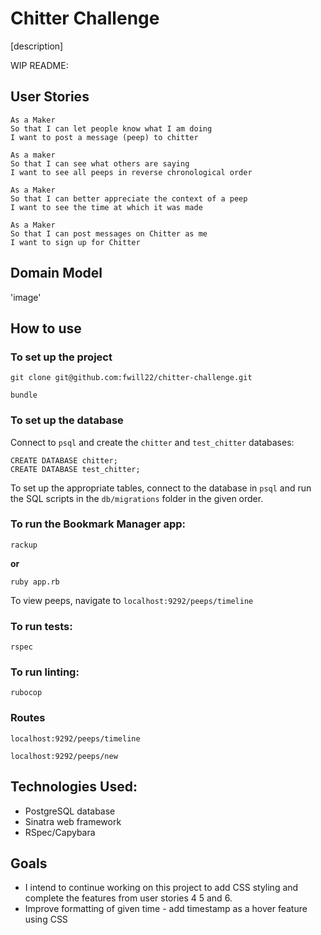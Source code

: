 Chitter Challenge
=================

[description]


WIP README:

## User Stories
```
As a Maker
So that I can let people know what I am doing  
I want to post a message (peep) to chitter

As a maker
So that I can see what others are saying  
I want to see all peeps in reverse chronological order

As a Maker
So that I can better appreciate the context of a peep
I want to see the time at which it was made

As a Maker
So that I can post messages on Chitter as me
I want to sign up for Chitter
```

## Domain Model
'image'

## How to use
### To set up the project
```
git clone git@github.com:fwill22/chitter-challenge.git

bundle
```

### To set up the database

Connect to `psql` and create the `chitter` and `test_chitter` databases:

```
CREATE DATABASE chitter;
CREATE DATABASE test_chitter;
```

To set up the appropriate tables, connect to the database in `psql` and run the SQL scripts in the `db/migrations` folder in the given order.

### To run the Bookmark Manager app:

```
rackup
```
**or** 
```
ruby app.rb
```

To view peeps, navigate to `localhost:9292/peeps/timeline`

### To run tests:

```
rspec
```
### To run linting:
```
rubocop
```

### Routes
`localhost:9292/peeps/timeline`

`localhost:9292/peeps/new`

<!-- `localhost:9292/peeps/sign-up`

`localhost:9292/peeps/login` -->

## Technologies Used:
* PostgreSQL database
* Sinatra web framework
* RSpec/Capybara

## Goals
* I intend to continue working on this project to add CSS styling and complete the features from user stories 4 5 and 6. 
* Improve formatting of given time - add timestamp as a hover feature using CSS